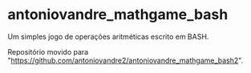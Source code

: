 # antoniovandre_mathgame_bash
Um simples jogo de operações aritméticas escrito em BASH.

Repositório movido para "https://github.com/antoniovandre2/antoniovandre_mathgame_bash2".

